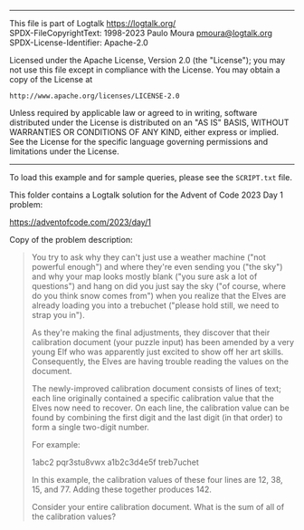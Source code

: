 ________________________________________________________________________

This file is part of Logtalk <https://logtalk.org/>  
SPDX-FileCopyrightText: 1998-2023 Paulo Moura <pmoura@logtalk.org>  
SPDX-License-Identifier: Apache-2.0

Licensed under the Apache License, Version 2.0 (the "License");
you may not use this file except in compliance with the License.
You may obtain a copy of the License at

    http://www.apache.org/licenses/LICENSE-2.0

Unless required by applicable law or agreed to in writing, software
distributed under the License is distributed on an "AS IS" BASIS,
WITHOUT WARRANTIES OR CONDITIONS OF ANY KIND, either express or implied.
See the License for the specific language governing permissions and
limitations under the License.
________________________________________________________________________


To load this example and for sample queries, please see the `SCRIPT.txt`
file.

This folder contains a Logtalk solution for the Advent of Code 2023 Day 1
problem:

https://adventofcode.com/2023/day/1

Copy of the problem description:

> You try to ask why they can't just use a weather machine ("not powerful
> enough") and where they're even sending you ("the sky") and why your map
> looks mostly blank ("you sure ask a lot of questions") and hang on did
> you just say the sky ("of course, where do you think snow comes from")
> when you realize that the Elves are already loading you into a trebuchet
> ("please hold still, we need to strap you in").
> 
> As they're making the final adjustments, they discover that their
> calibration document (your puzzle input) has been amended by a very
> young Elf who was apparently just excited to show off her art skills.
> Consequently, the Elves are having trouble reading the values on the
> document.
> 
> The newly-improved calibration document consists of lines of text; each
> line originally contained a specific calibration value that the Elves
> now need to recover. On each line, the calibration value can be found
> by combining the first digit and the last digit (in that order) to form
> a single two-digit number.
> 
> For example:
> 
> 1abc2
> pqr3stu8vwx
> a1b2c3d4e5f
> treb7uchet
> 
> In this example, the calibration values of these four lines are
> 12, 38, 15, and 77. Adding these together produces 142.
> 
> Consider your entire calibration document. What is the sum of all
> of the calibration values?
